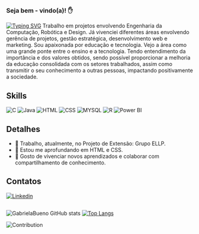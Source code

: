 ### Seja bem - vindo(a)! ✋

[![Typing SVG](https://readme-typing-svg.herokuapp.com/?color=f300b4&size=35&center=true&vCenter=true&width=1000&lines=Olá,Me+chamo+Gabriela+Bueno;Developer+in+training;Eu+sou+de+Cornélio+Procópio,+PR;E+sou,+estudante+de+Engenharia+da+Computação)](https://git.io/typing-svg)
Trabalho em projetos envolvendo Engenharia da Computação, Robótica e Design. Já vivenciei diferentes áreas envolvendo gerência de projetos, gestão estratégica, desenvolvimento web e marketing. Sou apaixonada por educação e tecnologia. Vejo a área  como uma grande ponte entre o ensino e a tecnologia. Tendo entendimento da importância e dos valores obtidos, sendo possível proporcionar a melhoria da educação consolidada com os setores trabalhados, assim como transmitir o seu conhecimento a outras pessoas, impactando positivamente a sociedade.

## Skills
![C](https://img.shields.io/badge/C-00599C?style=for-the-badge&logo=c&logoColor=white)
![Java](https://img.shields.io/badge/Java-ED8B00?style=for-the-badge&logo=java&logoColor=white)
![HTML](https://img.shields.io/badge/HTML-239120?style=for-the-badge&logo=html5&logoColor=white)
![CSS](https://img.shields.io/badge/CSS-239120?&style=for-the-badge&logo=css3&logoColor=white)
![MYSQL](https://img.shields.io/badge/MySQL-00000F?style=for-the-badge&logo=mysql&logoColor=white)
![R](https://img.shields.io/badge/R-276DC3?style=for-the-badge&logo=r&logoColor=white)
![Power BI](https://img.shields.io/badge/PowerBI-F2C811?style=for-the-badge&logo=Power%20BI&logoColor=white)

## Detalhes
- 🔭 Trabalho, atualmente, no Projeto de Extensão: Grupo ELLP.
- 🌱 Estou me aprofundando em HTML e CSS.
- 🤗 Gosto de vivenciar novos aprendizados e colaborar com compartilhamento de conhecimento.

## Contatos
[![Linkedin](https://img.shields.io/badge/LinkedIn-0077B5?style=for-the-badge&logo=linkedin&logoColor=white)](https://www.linkedin.com/in/gabrielabueno-/)

## 
![GabrielaBueno GitHub stats](https://github-readme-stats.vercel.app/api?username=GabrielaBueno&show_icons=true&theme=chartreuse-dark) 
[![Top Langs](https://github-readme-stats.vercel.app/api/top-langs/?username=GabrielaBueno&layout=compact&theme=chartreuse-dark)](https://github.com/anuraghazra/github-readme-stats)

![Contribution](https://activity-graph.herokuapp.com/graph?username=GabrielaBueno&theme=gotham&hide_border=true&area=true)
    
